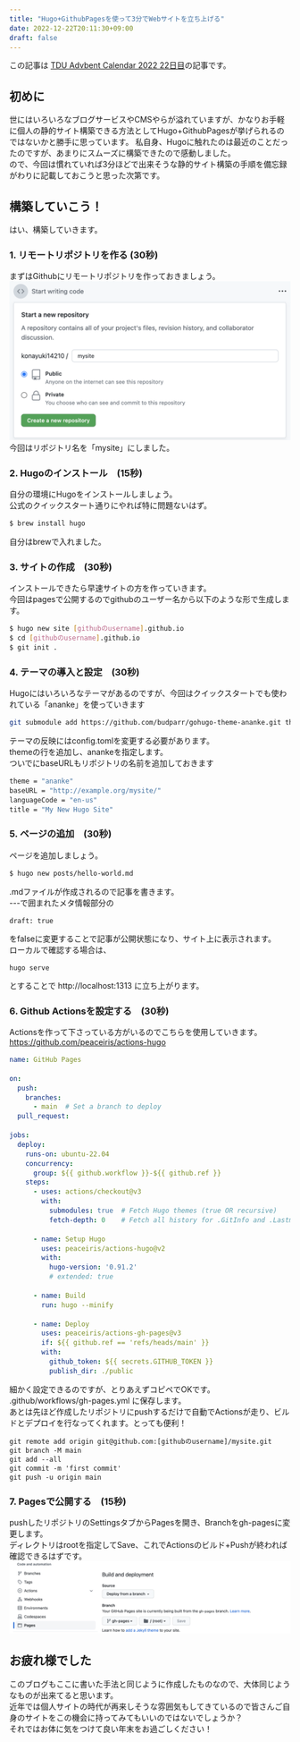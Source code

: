 ```yaml
---
title: "Hugo+GithubPagesを使って3分でWebサイトを立ち上げる"
date: 2022-12-22T20:11:30+09:00
draft: false
---
```


この記事は [TDU Advbent Calendar 2022 22日目](https://qiita.com/advent-calendar/2022/tdu)の記事です。<br>

## 初めに
世にはいろいろなブログサービスやCMSやらが溢れていますが、かなりお手軽に個人の静的サイト構築できる方法としてHugo+GithubPagesが挙げられるのではないかと勝手に思っています。
私自身、Hugoに触れたのは最近のことだったのですが、あまりにスムーズに構築できたので感動しました。<br>
ので、今回は慣れていれば3分ほどで出来そうな静的サイト構築の手順を備忘録がわりに記載しておこうと思った次第です。<br>

## 構築していこう！
はい、構築していきます。<br>

### 1. リモートリポジトリを作る (30秒)
まずはGithubにリモートリポジトリを作っておきましょう。<br>
![リモートリポジトリの作成](./img/github0.png)
今回はリポジトリ名を「mysite」にしました。<br>

### 2. Hugoのインストール　(15秒)
自分の環境にHugoをインストールしましょう。<br>
公式のクイックスタート通りにやれば特に問題ないはず。<br>
```sh
$ brew install hugo
```
自分はbrewで入れました。<br>

### 3. サイトの作成　(30秒)
インストールできたら早速サイトの方を作っていきます。<br>
今回はpagesで公開するのでgithubのユーザー名から以下のような形で生成します。<br>
```sh
$ hugo new site [githubのusername].github.io
$ cd [githubのusername].github.io
$ git init .
```

### 4. テーマの導入と設定　(30秒)
Hugoにはいろいろなテーマがあるのですが、今回はクイックスタートでも使われている「ananke」を使っていきます<br>
```sh
git submodule add https://github.com/budparr/gohugo-theme-ananke.git themes/ananke
```
テーマの反映にはconfig.tomlを変更する必要があります。<br>
themeの行を追加し、anankeを指定します。<br>
ついでにbaseURLもリポジトリの名前を追加しておきます<br>
```sh
theme = "ananke"
baseURL = "http://example.org/mysite/"
languageCode = "en-us"
title = "My New Hugo Site"
```

### 5. ページの追加　(30秒)
ページを追加しましょう。<br>
```sh
$ hugo new posts/hello-world.md
```
.mdファイルが作成されるので記事を書きます。<br>
---で囲まれたメタ情報部分の<br>
```
draft: true
```
をfalseに変更することで記事が公開状態になり、サイト上に表示されます。<br>
ローカルで確認する場合は、<br>
```
hugo serve
```
とすることで http://localhost:1313 に立ち上がります。<br>

### 6. Github Actionsを設定する　(30秒)
Actionsを作って下さっている方がいるのでこちらを使用していきます。<br>
https://github.com/peaceiris/actions-hugo

```yml
name: GitHub Pages

on:
  push:
    branches:
      - main  # Set a branch to deploy
  pull_request:

jobs:
  deploy:
    runs-on: ubuntu-22.04
    concurrency:
      group: ${{ github.workflow }}-${{ github.ref }}
    steps:
      - uses: actions/checkout@v3
        with:
          submodules: true  # Fetch Hugo themes (true OR recursive)
          fetch-depth: 0    # Fetch all history for .GitInfo and .Lastmod

      - name: Setup Hugo
        uses: peaceiris/actions-hugo@v2
        with:
          hugo-version: '0.91.2'
          # extended: true

      - name: Build
        run: hugo --minify

      - name: Deploy
        uses: peaceiris/actions-gh-pages@v3
        if: ${{ github.ref == 'refs/heads/main' }}
        with:
          github_token: ${{ secrets.GITHUB_TOKEN }}
          publish_dir: ./public
```
細かく設定できるのですが、とりあえずコピペでOKです。<br>
.github/workflows/gh-pages.yml に保存します。<br>
あとは先ほど作成したリポジトリにpushするだけで自動でActionsが走り、ビルドとデプロイを行なってくれます。とっても便利！<br>
```
git remote add origin git@github.com:[githubのusername]/mysite.git
git branch -M main
git add --all
git commit -m 'first commit'
git push -u origin main
```

### 7. Pagesで公開する　(15秒)
pushしたリポジトリのSettingsタブからPagesを開き、Branchをgh-pagesに変更します。<br>
ディレクトリはrootを指定してSave、これでActionsのビルド+Pushが終われば確認できるはずです。<br>
![GitHubActionsの設定](./img/github1.png)

## お疲れ様でした
このブログもここに書いた手法と同じように作成したものなので、大体同じようなものが出来てると思います。<br>
近年では個人サイトの時代が再来しそうな雰囲気もしてきているので皆さんご自身のサイトをこの機会に持ってみてもいいのではないでしょうか？<br>
それではお体に気をつけて良い年末をお過ごしください！<br>